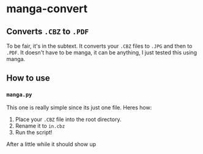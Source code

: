 # manga-convert
## Converts `.CBZ` to `.PDF`
To be fair, it's in the subtext. It converts your `.CBZ` files to `.JPG` and then to `.PDF`. It doesn't have to be manga, it can be anything, I just tested this using manga.

## How to use
### `manga.py`
This one is really simple since its just one file. Heres how:
1. Place your `.CBZ` file into the root directory.
2. Rename it to `in.cbz`
3. Run the script!

After a little while it should show up